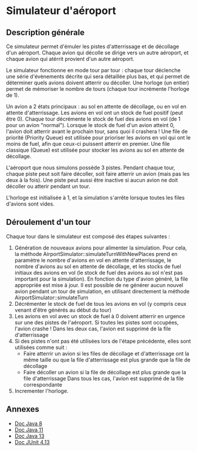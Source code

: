 Simulateur d'aéroport
==========

Description générale
----------

Ce simulateur permet d'émuler les pistes d'atterrissage et de décollage d'un aéroport.
Chaque avion qui décolle se dirige vers un autre aéroport, et chaque avion qui atérrit provient d'un autre aéroport.

Le simulateur fonctionne en mode tour par tour : chaque tour déclenche une série d'évènements décrite qui sera
détaillée plus bas, et qui permet de déterminer quels avions doivent atterrir ou décoller.
Une horloge (un entier) permet de mémoriser le nombre de tours (chaque tour incrémente l'horloge de 1).

Un avion a 2 états principaux : au sol en attente de décollage, ou en vol en attente d'atterrissage.
Les avions en vol ont un stock de fuel positif (peut être 0).
Chaque tour décrémente le stock de fuel des avions en vol (de 1 pour un avion "normal").
Lorsque le stock de fuel d'un avion atteint 0, l'avion doit atterrir avant le prochain tour, sans quoi il crashera ! 
Une file de priorité (Priority Queue) est utilisée pour prioriser les avions en vol qui ont le moins de fuel, afin
que ceux-ci puissent atterrir en premier.
Une file classique (Queue) est utilisée pour stocker les avions au sol en attente de décollage.

L'aéroport que nous simulons possède 3 pistes. 
Pendant chaque tour, chaque piste peut soit faire décoller, soit faire atterrir un avion (mais pas les deux à la fois).
Une piste peut aussi être inactive si aucun avion ne doit décoller ou atterir pendant un tour.

L'horloge est initialisée à 1, et la simulation s'arrête lorsque toutes les files d'avions sont vides.

Déroulement d'un tour
----------

Chaque tour dans le simulateur est composé des étapes suivantes :
1. Génération de nouveaux avions pour alimenter la simulation.
Pour cela, la méthode AirportSimulator::simulateTurnWithNewPlaces prend en paramètre le nombre d'avions
en vol en attente d'atterrissage, le nombre d'avions au sol en attente de décollage, et les stocks de fuel
initiaux des avions en vol (le stock de fuel des avions au sol n'est pas important pour la simulation).
En fonction du type d'avion généré, la file appropriée est mise à jour. 
Il est possible de ne générer aucun nouvel avion pendant un tour de simulation, en utilisant directement la méthode
AirportSimulator::simulateTurn
2. Décrémenter le stock de fuel de tous les avions en vol (y compris ceux venant d'être générés au début du tour)
3. Les avions en vol avec un stock de fuel à 0 doivent atterrir en urgence sur une des pistes de l'aéroport. 
Si toutes les pistes sont occupées, l'avion crashe !
Dans les deux cas, l'avion est supprimé de la file d'atterrissage
4. Si des pistes n'ont pas été utilisées lors de l'étape précédente, elles sont utilisées comme suit :
    - Faire atterrir un avion si les files de décollage et d'atterrissage ont la même taille ou que
    la file d'atterrissage est plus grande que la file de décollage
    - Faire décoller un avion si la file de décollage est plus grande que la file d'atterrissage
Dans tous les cas, l'avion est supprimé de la file correspondante
5. Incrementer l'horloge.


Annexes
----------

- [Doc Java 8](https://docs.oracle.com/javase/8/docs/api/)
- [Doc Java 11](https://docs.oracle.com/en/java/javase/11/docs/api/)
- [Doc Java 13](https://docs.oracle.com/en/java/javase/13/docs/api/)
- [Doc JUnit 4.13](https://junit.org/junit4/javadoc/latest/index.html)
